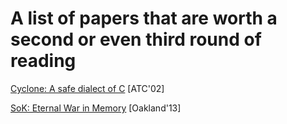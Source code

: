 # A list of papers that are worth a second or even third round of reading

[Cyclone: A safe dialect of C](http://trevorjim.com/papers/usenix2002.pdf) [ATC'02]

[SoK: Eternal War in Memory](https://people.eecs.berkeley.edu/~dawnsong/papers/Oakland13-SoK-CR.pdf) [Oakland'13]
